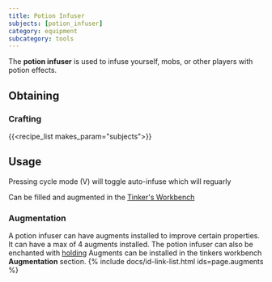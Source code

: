 ```yaml
---
title: Potion Infuser
subjects: [potion_infuser]
category: equipment
subcategory: tools
---
```


The **potion infuser** is used to infuse yourself, mobs, or other players with potion effects.

Obtaining
---------

### Crafting
{{<recipe_list makes_param="subjects">}}

Usage
-----

Pressing cycle mode (V) will toggle auto-infuse which will reguarly 

Can be filled and augmented in the [Tinker's Workbench](../../foundation/tinkers-workbench)

### Augmentation
A potion infuser can have augments installed to improve certain properties.
It can have a max of 4 augments installed.
The potion infuser can also be enchanted with [holding](../../cofh-core/holding)
Augments can be installed in the tinkers workbench **Augmentation** section. 
{% include docs/id-link-list.html ids=page.augments %}

